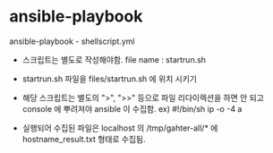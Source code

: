 # ansible-playbook
ansible-playbook - shellscript.yml
- 스크립트는 별도로 작성해야함. file name : startrun.sh
- startrun.sh 파일을 files/startrun.sh 에 위치 시키기 
- 해당 스크립트는 별도의 ">",  ">>" 등으로 파일 리다이렉션을 하면 안 되고 console 에 뿌려져야 ansible 이 수집함.
ex)
#!/bin/sh
ip -o -4 a

- 실행되어 수집된 파일은 localhost 의 /tmp/gahter-all/* 에 hostname_result.txt 형태로 수집됨.

